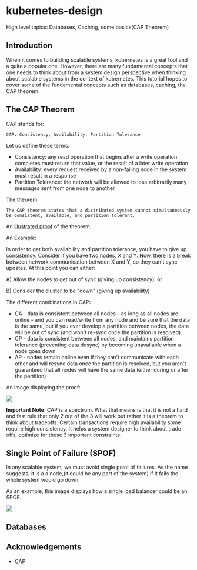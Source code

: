 # kubernetes-design

High level topics: Databases, Caching, some basics(CAP Theorem)


## Introduction 

When it comes to building scalable systems, kubernetes is a great tool and a quite a popular one. However, there are many fundamental concepts that one needs to think about from a system design perspective when thinking about scalable systems in the context of kubernetes. This tutorial hopes to cover some of the fundamental concepts such as databases, caching, the CAP theorem. 


## The CAP Theorem

CAP stands for:
```
CAP: Consistency, Availability, Partition Tolerance
```

Let us define these terms:
- Consistency: any read operation that begins after a write operation completes must return that value, or the result of a later write operation
- Availability: every request received by a non-failing node in the system must result in a response
- Partition Tolerance: the network will be allowed to lose arbitrarily many messages sent from one node to another

The theorem:

```
The CAP theorem states that a distributed system cannot simultaneously be consistent, available, and partition tolerant. 
```

An [illustrated proof](https://mwhittaker.github.io/blog/an_illustrated_proof_of_the_cap_theorem/) of the theorem. 

An Example: 

In order to get both availability and partition tolerance, you have to give up consistency. Consider if you have two nodes, X and Y. Now, there is a break between network communication between X and Y, so they can't sync updates. At this point you can either:

A) Allow the nodes to get out of sync (giving up consistency), or

B) Consider the cluster to be "down" (giving up availability)

The different combinations in CAP:


- CA - data is consistent between all nodes - as long as all nodes are online - and you can read/write from any node and be sure that the data is the same, but if you ever develop a partition between nodes, the data will be out of sync (and won't re-sync once the partition is resolved).
- CP - data is consistent between all nodes, and maintains partition tolerance (preventing data desync) by becoming unavailable when a node goes down.
- AP - nodes remain online even if they can't communicate with each other and will resync data once the partition is resolved, but you aren't guaranteed that all nodes will have the same data (either during or after the partition)


An image displaying the proof:

![](https://s3.us-west-2.amazonaws.com/secure.notion-static.com/f87b89bc-d7f8-40b8-bddd-f6c017499851/Untitled.png?X-Amz-Algorithm=AWS4-HMAC-SHA256&X-Amz-Credential=AKIAT73L2G45O3KS52Y5%2F20211109%2Fus-west-2%2Fs3%2Faws4_request&X-Amz-Date=20211109T161947Z&X-Amz-Expires=86400&X-Amz-Signature=a1265c4de4a2c219f915deed547cecf5152d5986a9dc218f00ad8c5c757a85c1&X-Amz-SignedHeaders=host&response-content-disposition=filename%20%3D%22Untitled.png%22)


**Important Note**: CAP is a spectrum. What that means is that it is not a hard and fast rule that only 2 out of the 3 will work but rather it is a theorem to think about tradeoffs. Certain transactions require high availability some require high consistency. It helps a system designer to think about trade offs, optimize for these 3 important constraints. 

## Single Point of Failure (SPOF)

In any scalable system, we must avoid single point of failures. As the name suggests, it is a a node,(it could be any part of the system) if it fails the whole system would go down. 

As an example, this image displays how a single load balancer could be an SPOF. 

![](https://avinetworks.com/wp-content/uploads/2020/09/single-point-of-failure-diagram.png)
## Databases 



## Acknowledgements 

- [CAP](https://stackoverflow.com/questions/12346326/cap-theorem-availability-and-partition-tolerance)